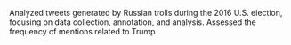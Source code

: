 Analyzed tweets generated by Russian trolls during the 2016 U.S. election, focusing on data collection, annotation, and analysis. 
Assessed the frequency of mentions related to Trump
